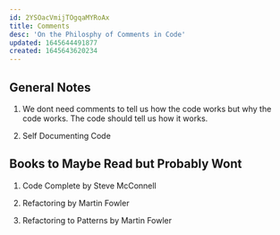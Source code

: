 ```yaml
---
id: 2YSOacVmijTOgqaMYRoAx
title: Comments
desc: 'On the Philosphy of Comments in Code'
updated: 1645644491877
created: 1645643620234
---
```


## General Notes

1. We dont need comments to tell us how the code works but why the code works. The code should tell us how it works.

2. Self Documenting Code

## Books to Maybe Read but Probably Wont

1. Code Complete by Steve McConnell

2. Refactoring by Martin Fowler

3. Refactoring to Patterns by Martin Fowler
